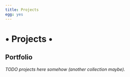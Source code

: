 ```yaml
---
title: Projects
egg: yes
---
```


# &bull; Projects &bull;

## Portfolio

_TODO projects here somehow (another collection maybe)._
